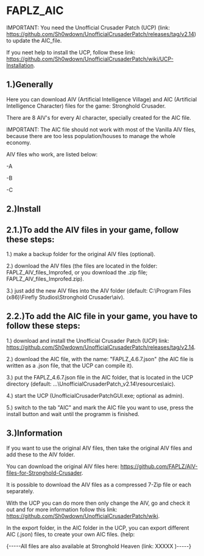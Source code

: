 # FAPLZ_AIC

IMPORTANT: You need the Unofficial Crusader Patch (UCP) (link: https://github.com/Sh0wdown/UnofficialCrusaderPatch/releases/tag/v2.14) to update the AIC_file.

If you neet help to install the UCP, follow these link: https://github.com/Sh0wdown/UnofficialCrusaderPatch/wiki/UCP-Installation.

1.)Generally
-
Here you can download AIV (Artificial Intelligence Village) and AIC (Artificial Intelligence Character) files for the game: Stronghold Crusader.

There are 8 AIV's for every AI character, specially created for the AIC file.

IMPORTANT: The AIC file should not work with most of the Vanilla AIV files, because there are too less population/houses to manage the whole economy.

AIV files who work, are listed below:

-A

-B

-C


2.)Install
-



2.1.)To add the AIV files in your game, follow these steps:
-


  1.) make a backup folder for the original AIV files (optional).

  2.) download the AIV files (the files are located in the folder: FAPLZ_AIV_files_Improfed, or you download the .zip file; FAPLZ_AIV_files_Improfed.zip).

  3.) just add the new AIV files into the AIV folder (default: C:\Program Files (x86)\Firefly Studios\Stronghold Crusader\aiv).



2.2.)To add the AIC file in your game, you have to follow these steps:
-


  1.) download and install the Unofficial Crusader Patch (UCP) link: https://github.com/Sh0wdown/UnofficialCrusaderPatch/releases/tag/v2.14.

  2.) download the AIC file, with the name: "FAPLZ_4.6.7.json" (the AIC file is written as a .json file, that the UCP can compile it).

  3.) put the FAPLZ_4.6.7.json file in the AIC folder, that is located in the UCP directory (default: ...\UnofficialCrusaderPatch_v2.14\resources\aic).

  4.) start the UCP (UnofficialCrusaderPatchGUI.exe; optional as admin).

  5.) switch to the tab "AIC" and mark the AIC file you want to use, press the install button and wait until the programm is finished.


3.)Information
-
If you want to use the original AIV files, then take the original AIV files and add these to the AIV folder.

You can download the original AIV files here: https://github.com/FAPLZ/AIV-files-for-Stronghold-Crusader.

It is possible to download the AIV files as a compressed 7-Zip file or each separately.

With the UCP you can do more then only change the AIV, go and check it out and for more information follow this link: https://github.com/Sh0wdown/UnofficialCrusaderPatch/wiki.

In the export folder, in the AIC folder in the UCP, you can export different AIC (.json) files, to create your own AIC files. (help: 

{-----All files are also available at Stronghold Heaven (link: XXXXX )-----}
